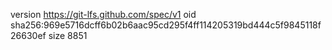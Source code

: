version https://git-lfs.github.com/spec/v1
oid sha256:969e5716dcff6b02b6aac95cd295f4ff114205319bd444c5f9845118f26630ef
size 8851
